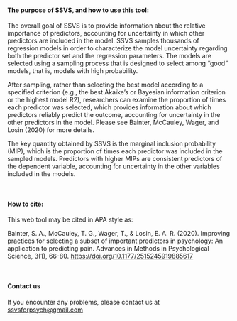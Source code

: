 #### The purpose of SSVS, and how to use this tool:

The overall goal of SSVS is to provide information about the relative importance of predictors, accounting for uncertainty in which other predictors are included in the model. SSVS samples thousands of regression models in order to characterize the model uncertainty regarding both the predictor set and the regression parameters. The models are selected using a sampling process that is designed to select among “good” models, that is, models with high probability.

After sampling, rather than selecting the best model according to a specified criterion (e.g., the best Akaike’s or Bayesian information criterion or the highest model R2), researchers can examine the proportion of times each predictor was selected, which provides information about which predictors reliably predict the outcome, accounting for uncertainty in the other predictors in the model. Please see Bainter, McCauley, Wager, and Losin (2020) for more details.

The key quantity obtained by SSVS is the marginal inclusion probability (MIP), which is the proportion of times each predictor was included in the sampled models. Predictors with higher MIPs are consistent predictors of the dependent variable, accounting for uncertainty in the other variables included in the models.

<br/>

#### How to cite:

This web tool may be cited in APA style as:

Bainter, S. A., McCauley, T. G., Wager, T., & Losin, E. A. R. (2020). Improving practices for selecting a subset of important predictors in psychology: An application to predicting pain. Advances in Methods in Psychological Science, 3(1), 66-80. https://doi.org/10.1177/2515245919885617

<br/>

#### Contact us

If you encounter any problems, please contact us at ssvsforpsych@gmail.com

